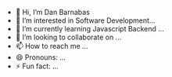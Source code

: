 - 👋 Hi, I’m Dan Barnabas
- 👀 I’m interested in Software Development...
- 🌱 I’m currently learning Javascript Backend ...
- 💞️ I’m looking to collaborate on ...
- 📫 How to reach me ...
- 😄 Pronouns: ...
- ⚡ Fun fact: ...

<!---
12Barnabas/12Barnabas is a ✨ special ✨ repository because its `README.md` (this file) appears on your GitHub profile.
You can click the Preview link to take a look at your changes.
--->
